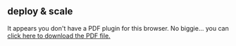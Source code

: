##  deploy & scale

<div class="pdf-view-container">
	<object class="pdf-view" data="http://www.codetalks.de/wp-content/uploads/2014/09/code.talks2014_Rainer-Hochecker_bluemix.pdf?view=fitW" type="application/pdf">
	  <p>It appears you don't have a PDF plugin for this browser.
	   No biggie... you can <a href="resume.pdf">click here to
	  download the PDF file.</a></p>  
	</object>
</div>
